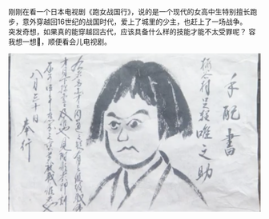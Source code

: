 刚刚在看一个日本电视剧《跑女战国行》，说的是一个现代的女高中生特别擅长跑步，意外穿越回16世纪的战国时代，爱上了城里的少主，也赶上了一场战争。  
突发奇想，如果真的能穿越回古代，应该具备什么样的技能才能不太受罪呢？
容我想一想🤔️，顺便看会儿电视剧。  

![image](<截屏2021-03-18 23.36.33.png>)
